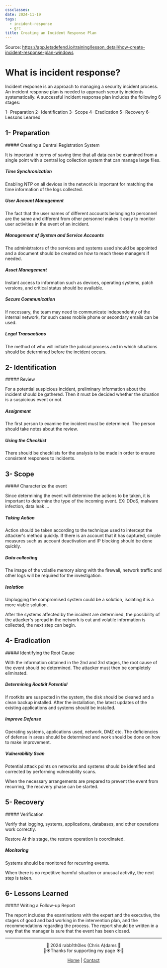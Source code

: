 ```yaml
---
cssclasses: 
date: 2024-11-19
tags:
  - incident-response
  - grc
title: Creating an Incident Response Plan
---
```


Source: https://app.letsdefend.io/training/lesson_detail/how-create-incident-response-plan-windows

# What is incident response?
<div class="neon-line"></div>
Incident response is an approach to managing a security incident process. An incident response plan is needed to approach security incidents systematically. A successful incident response plan includes the following 6 stages:

1- Preparation
2- Identification
3- Scope
4- Eradication
5- Recovery
6- Lessons Learned

## 1- Preparation
<div class="neon-line"></div>
##### Creating a Central Registration System

It is important in terms of saving time that all data can be examined from a single point with a central log collection system that can manage large files.

##### Time Synchronization

Enabling NTP on all devices in the network is important for matching the time information of the logs collected.

##### User Account Management

The fact that the user names of different accounts belonging to personnel are the same and different from other personnel makes it easy to monitor user activities in the event of an incident.

##### Management of System and Service Accounts

The administrators of the services and systems used should be appointed and a document should be created on how to reach these managers if needed.

##### Asset Management

Instant access to information such as devices, operating systems, patch versions, and critical status should be available.

##### Secure Communication

If necessary, the team may need to communicate independently of the internal network, for such cases mobile phone or secondary emails can be used.

##### Legal Transactions

The method of who will initiate the judicial process and in which situations should be determined before the incident occurs.

## 2- Identification
<div class="neon-line"></div>
##### Review

For a potential suspicious incident, preliminary information about the incident should be gathered. Then it must be decided whether the situation is a suspicious event or not.

##### Assignment

The first person to examine the incident must be determined. The person should take notes about the review.

##### Using the Checklist

There should be checklists for the analysis to be made in order to ensure consistent responses to incidents.
## 3- Scope
<div class="neon-line"></div>
##### Characterize the event

Since determining the event will determine the actions to be taken, it is important to determine the type of the incoming event. EX: DDoS, malware infection, data leak …

##### Taking Action

Action should be taken according to the technique used to intercept the attacker's method quickly. If there is an account that it has captured, simple measures such as account deactivation and IP blocking should be done quickly.

##### Data collecting

The image of the volatile memory along with the firewall, network traffic and other logs will be required for the investigation.

##### Isolation

Unplugging the compromised system could be a solution, isolating it is a more viable solution.

After the systems affected by the incident are determined, the possibility of the attacker's spread in the network is cut and volatile information is collected, the next step can begin.
## 4- Eradication
<div class="neon-line"></div>
##### Identifying the Root Cause

With the information obtained in the 2nd and 3rd stages, the root cause of the event should be determined. The attacker must then be completely eliminated.

##### Determining Rootkit Potential

If rootkits are suspected in the system, the disk should be cleaned and a clean backup installed. After the installation, the latest updates of the existing applications and systems should be installed.

##### Improve Defense

Operating systems, applications used, network, DMZ etc. The deficiencies of defense in areas should be determined and work should be done on how to make improvement.

##### Vulnerability Scan

Potential attack points on networks and systems should be identified and corrected by performing vulnerability scans.

When the necessary arrangements are prepared to prevent the event from recurring, the recovery phase can be started.
## 5- Recovery
<div class="neon-line"></div>
##### Verification

Verify that logging, systems, applications, databases, and other operations work correctly.

Restore At this stage, the restore operation is coordinated.

##### Monitoring

Systems should be monitored for recurring events.

When there is no repetitive harmful situation or unusual activity, the next step is taken.
## 6- Lessons Learned
<div class="neon-line"></div>
##### Writing a Follow-up Report

The report includes the examinations with the expert and the executive, the stages of good and bad working in the intervention plan, and the recommendations regarding the process. The report should be written in a way that the manager is sure that the event has been closed.

---
<div style="text-align: center;">
	<div class="gradient-text">👾 2024 rabb1th0les (Chris A)dams 👾</div> 
	🌴☀Thanks for supporting my page ☀🌴
	<nav>
		<ul style="list-style: none; padding: 0;">
			<div style="text-align: center;">
				<li><a href="index.html">Home</a> | <a href="Contact.html">Contact</a></li>
			</div>
		</ul>
	</nav>	
</div>
